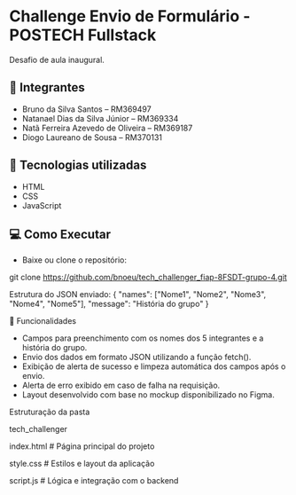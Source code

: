 # Challenge Envio de Formulário - POSTECH Fullstack

Desafio de aula inaugural.

## 👥 Integrantes
- Bruno da Silva Santos – RM369497
- Natanael Dias da Silva Júnior – RM369334
- Natã Ferreira Azevedo de Oliveira – RM369187
- Diogo Laureano de Sousa – RM370131

## 🚀 Tecnologias utilizadas
- HTML
- CSS
- JavaScript


## 💻 Como Executar

- Baixe ou clone o repositório:

git clone https://github.com/bnoeu/tech_challenger_fiap-8FSDT-grupo-4.git


Estrutura do JSON enviado:
{
  "names": ["Nome1", "Nome2", "Nome3", "Nome4", "Nome5"],
  "message": "História do grupo"
}


🧠 Funcionalidades

- Campos para preenchimento com os nomes dos 5 integrantes e a história do grupo.
- Envio dos dados em formato JSON utilizando a função fetch().
- Exibição de alerta de sucesso e limpeza automática dos campos após o envio.
- Alerta de erro exibido em caso de falha na requisição.
- Layout desenvolvido com base no mockup disponibilizado no Figma.

Estruturação da pasta

tech_challenger

index.html      # Página principal do projeto

style.css       # Estilos e layout da aplicação

script.js       # Lógica e integração com o backend


